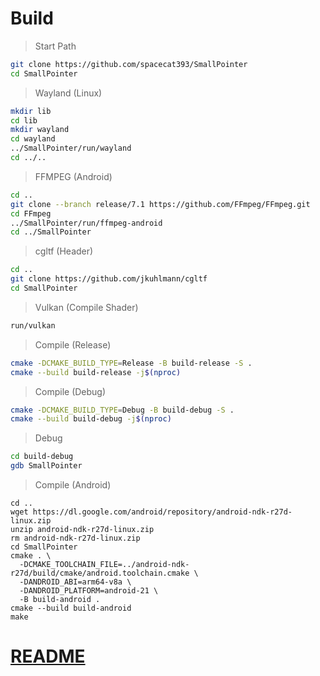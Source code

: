 # Build
>Start Path
```bash
git clone https://github.com/spacecat393/SmallPointer
cd SmallPointer
```
>Wayland (Linux)
```bash
mkdir lib
cd lib
mkdir wayland
cd wayland
../SmallPointer/run/wayland
cd ../..
```
>FFMPEG (Android)
```bash
cd ..
git clone --branch release/7.1 https://github.com/FFmpeg/FFmpeg.git
cd FFmpeg
../SmallPointer/run/ffmpeg-android
cd ../SmallPointer
```
>cgltf (Header)
```bash
cd ..
git clone https://github.com/jkuhlmann/cgltf
cd SmallPointer
```
>Vulkan (Compile Shader)
```bash
run/vulkan
```
>Compile (Release)
```bash
cmake -DCMAKE_BUILD_TYPE=Release -B build-release -S .
cmake --build build-release -j$(nproc)
```
>Compile (Debug)
```bash
cmake -DCMAKE_BUILD_TYPE=Debug -B build-debug -S .
cmake --build build-debug -j$(nproc)
```
>Debug
```bash
cd build-debug
gdb SmallPointer
```
>Compile (Android)
```
cd ..
wget https://dl.google.com/android/repository/android-ndk-r27d-linux.zip
unzip android-ndk-r27d-linux.zip
rm android-ndk-r27d-linux.zip
cd SmallPointer
cmake . \
  -DCMAKE_TOOLCHAIN_FILE=../android-ndk-r27d/build/cmake/android.toolchain.cmake \
  -DANDROID_ABI=arm64-v8a \
  -DANDROID_PLATFORM=android-21 \
  -B build-android .
cmake --build build-android
make
```
# [README](../README.md)

